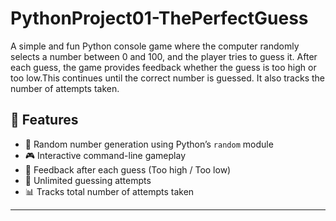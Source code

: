 # PythonProject01-ThePerfectGuess
A simple and fun Python console game where the computer randomly selects a number between 0 and 100, and the player tries to guess it. After each guess, the game provides feedback whether the guess is too high or too low.This continues until the correct number is guessed. It also tracks the number of attempts taken.

## 🚀 Features
- 🔢 Random number generation using Python’s `random` module
- 🎮 Interactive command-line gameplay
- 💬 Feedback after each guess (Too high / Too low)
- 🔁 Unlimited guessing attempts
- 📊 Tracks total number of attempts taken
---
